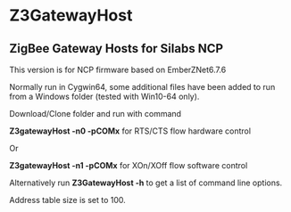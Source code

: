 # Z3GatewayHost
##  ZigBee Gateway Hosts for Silabs NCP

This version is for NCP firmware based on EmberZNet6.7.6

Normally run in Cygwin64, some additional files have been added to run from a Windows folder (tested with Win10-64 only). 

Download/Clone folder and run with command

__Z3gatewayHost -n0 -pCOMx__ for RTS/CTS flow hardware control

Or

__Z3gatewayHost -n1 -pCOMx__ for XOn/XOff flow software control

Alternatively run 
__Z3GatewayHost -h__ to get a list of command line options.

Address table size is set to 100.
